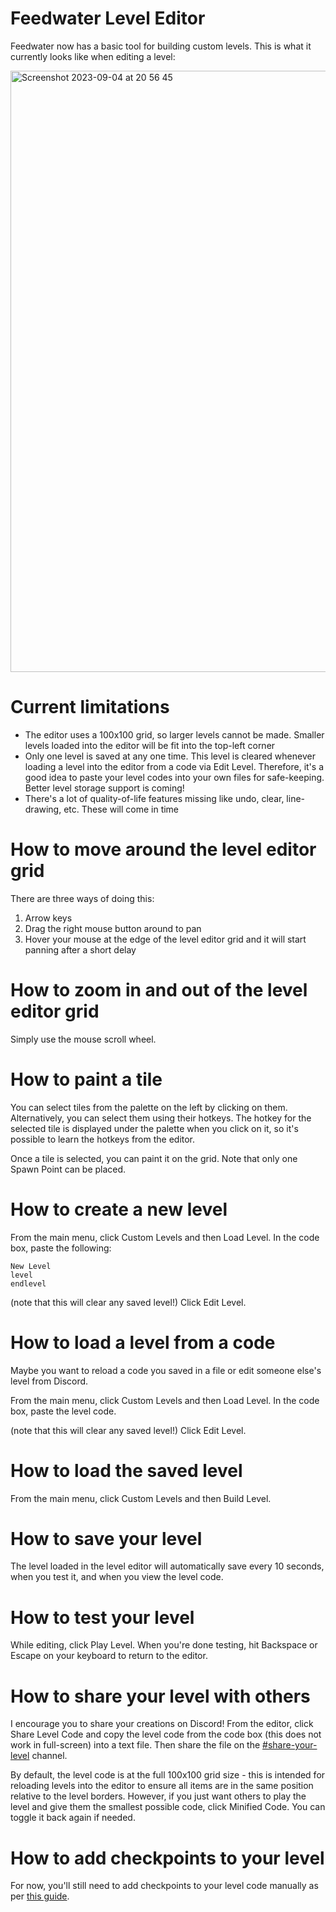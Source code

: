 # Feedwater Level Editor

Feedwater now has a basic tool for building custom levels. This is what it currently looks like when editing a level:

<img width="962" alt="Screenshot 2023-09-04 at 20 56 45" src="https://github.com/JamesBrill/FeedwaterLevelCodeGuide/assets/2140027/13c5775e-4d08-4c93-b1e0-f9ff913e7048">

# Current limitations

* The editor uses a 100x100 grid, so larger levels cannot be made. Smaller levels loaded into the editor will be fit into the top-left corner
* Only one level is saved at any one time. This level is cleared whenever loading a level into the editor from a code via Edit Level. Therefore, it's a good idea to paste your level codes into your own files for safe-keeping. Better level storage support is coming!
* There's a lot of quality-of-life features missing like undo, clear, line-drawing, etc. These will come in time

# How to move around the level editor grid

There are three ways of doing this:
1. Arrow keys
2. Drag the right mouse button around to pan
3. Hover your mouse at the edge of the level editor grid and it will start panning after a short delay

# How to zoom in and out of the level editor grid

Simply use the mouse scroll wheel.

# How to paint a tile

You can select tiles from the palette on the left by clicking on them. Alternatively, you can select them using their hotkeys. The hotkey for the selected tile is displayed under the palette when you click on it, so it's possible to learn the hotkeys from the editor.

Once a tile is selected, you can paint it on the grid. Note that only one Spawn Point can be placed.

# How to create a new level

From the main menu, click Custom Levels and then Load Level. In the code box, paste the following:
```
New Level
level
endlevel
```

(note that this will clear any saved level!) Click Edit Level.

# How to load a level from a code

Maybe you want to reload a code you saved in a file or edit someone else's level from Discord.

From the main menu, click Custom Levels and then Load Level. In the code box, paste the level code.

(note that this will clear any saved level!) Click Edit Level.

# How to load the saved level

From the main menu, click Custom Levels and then Build Level.

# How to save your level

The level loaded in the level editor will automatically save every 10 seconds, when you test it, and when you view the level code.

# How to test your level

While editing, click Play Level. When you're done testing, hit Backspace or Escape on your keyboard to return to the editor.

# How to share your level with others

I encourage you to share your creations on Discord! From the editor, click Share Level Code and copy the level code from the code box (this does not work in full-screen) into a text file. Then share the file on the [#share-your-level](https://discord.com/channels/1001578650522636420/1071058347618471956) channel.

By default, the level code is at the full 100x100 grid size - this is intended for reloading levels into the editor to ensure all items are in the same position relative to the level borders. However, if you just want others to play the level and give them the smallest possible code, click Minified Code. You can toggle it back again if needed.

# How to add checkpoints to your level

For now, you'll still need to add checkpoints to your level code manually as per [this guide](https://github.com/JamesBrill/FeedwaterLevelCodeGuide/blob/main/GUIDE.md).
